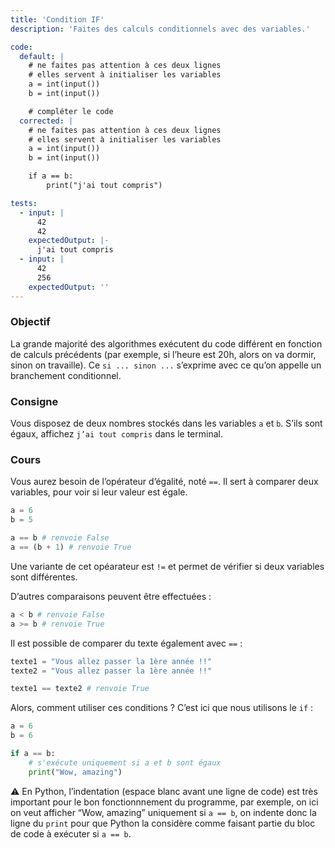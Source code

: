 ```yaml
---
title: 'Condition IF'
description: 'Faites des calculs conditionnels avec des variables.'

code:
  default: |
    # ne faites pas attention à ces deux lignes
    # elles servent à initialiser les variables
    a = int(input())
    b = int(input())

    # compléter le code
  corrected: |
    # ne faites pas attention à ces deux lignes
    # elles servent à initialiser les variables
    a = int(input())
    b = int(input())

    if a == b:
        print("j'ai tout compris")

tests:
  - input: |
      42
      42
    expectedOutput: |-
      j'ai tout compris
  - input: |
      42
      256
    expectedOutput: ''
---
```


### Objectif

La grande majorité des algorithmes exécutent du code différent en fonction de calculs précédents (par exemple, si l’heure est 20h, alors on va dormir, sinon on travaille). Ce `si ... sinon ...` s’exprime avec ce qu’on appelle un branchement conditionnel.

### Consigne

Vous disposez de deux nombres stockés dans les variables `a` et `b`. S’ils sont égaux, affichez `j’ai tout compris` dans le terminal.

### Cours

Vous aurez besoin de l’opérateur d’égalité, noté `==`. Il sert à comparer deux variables, pour voir si leur valeur est égale.

```python
a = 6
b = 5

a == b # renvoie False
a == (b + 1) # renvoie True
```

Une variante de cet opéarateur est `!=` et permet de vérifier si deux variables sont différentes.

D’autres comparaisons peuvent être effectuées :

```python
a < b # renvoie False
a >= b # renvoie True
```

Il est possible de comparer du texte également avec `==` :

```python
texte1 = "Vous allez passer la 1ère année !!"
texte2 = "Vous allez passer la 1ère année !!"

texte1 == texte2 # renvoie True
```

Alors, comment utiliser ces conditions ? C’est ici que nous utilisons le `if` :

```python
a = 6
b = 6

if a == b:
    # s'exécute uniquement si a et b sont égaux
    print("Wow, amazing")
```

⚠️ En Python, l’indentation (espace blanc avant une ligne de code) est très important pour le bon fonctionnnement du programme, par exemple, on ici on veut afficher “Wow, amazing” uniquement si `a == b`, on indente donc la ligne du `print` pour que Python la considère comme faisant partie du bloc de code à exécuter si `a == b`.
